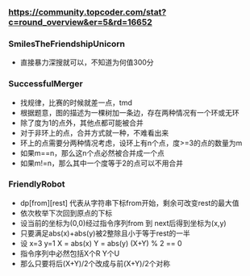 ﻿### https://community.topcoder.com/stat?c=round_overview&er=5&rd=16652

### SmilesTheFriendshipUnicorn
* 直接暴力深搜就可以，不知道为何值300分

### SuccessfulMerger
* 找规律，比赛的时候就差一点，tmd
* 根据题意，图的描述为一棵树加一条边，存在两种情况有一个环或无环
* 除了度为1的点外，其他点都可能被合并
* 对于非环上的点，合并方式就一种，不难看出来
* 环上的点需要分两种情况考虑，设环上有n个点，度>=3的点的数量为m
* 如果m==n，那么这n个点必然被合并成一个点
* 如果m!=n，那么其中一个度等于2的点可以不用合并

### FriendlyRobot
* dp[from][rest] 代表从字符串下标from开始，剩余可改变rest的最大值
* 依次枚举下次回到原点的下标
* 设当前的坐标为(0,0)经过指令序列from 到 next后得到坐标为(x,y)
* 只要满足abs(x)+abs(y)被2整除且小于等于rest的一半
* 设 x=3 y=1 X = abs(x) Y = abs(y) (X+Y) % 2 == 0
* 指令序列中必然包括X个R Y个U
* 那么只要将后(X+Y)/2个改成与前(X+Y)/2个对称
